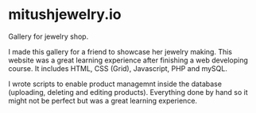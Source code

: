 # mitushjewelry.io
Gallery for jewelry shop.

I made this gallery for a friend to showcase her jewelry making. 
This website was a great learning experience after finishing a web developing course.
It includes HTML, CSS (Grid), Javascript, PHP and mySQL. 

I wrote scripts to enable product managemnt inside the database (uploading, deleting and editing products).
Everything done by hand so it might not be perfect but was a great learning experience.
